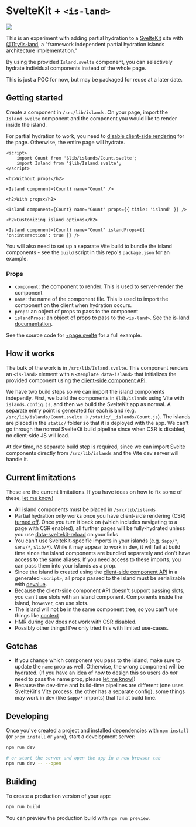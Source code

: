 # SvelteKit + `<is-land>`

![](https://raw.githubusercontent.com/geoffrich/sveltekit-is-land/main/static/social.png)

This is an experiment with adding partial hydration to a [SvelteKit](https://kit.svelte.dev/) site with [@11ty/is-land](https://github.com/11ty/is-land), a "framework independent partial hydration islands architecture implementation."

By using the provided `Island.svelte` component, you can selectively hydrate individual components instead of the whole page.

This is just a POC for now, but may be packaged for reuse at a later date.

## Getting started

Create a component in `/src/lib/islands`. On your page, import the `Island.svelte` component and the component you would like to render inside the island.

For partial hydration to work, you need to [disable client-side rendering](https://kit.svelte.dev/docs/page-options#csr) for the page. Otherwise, the entire page will hydrate.

```svelte
<script>
	import Count from '$lib/islands/Count.svelte';
	import Island from '$lib/Island.svelte';
</script>

<h2>Without props</h2>

<Island component={Count} name="Count" />

<h2>With props</h2>

<Island component={Count} name="Count" props={{ title: 'island' }} />

<h2>Customizing island options</h2>

<Island component={Count} name="Count" islandProps={{ 'on:interaction': true }} />
```

You will also need to set up a separate Vite build to bundle the island components - see the `build` script in this repo's `package.json` for an example.

### Props

- `component`: the component to render. This is used to server-render the component
- `name`: the name of the component file. This is used to import the component on the client when hydration occurs.
- `props`: an object of props to pass to the component
- `islandProps`: an object of props to pass to the `<is-land>`. See the [is-land documentation](https://github.com/11ty/is-land#usage).

See the source code for [+page.svelte](https://github.com/geoffrich/sveltekit-is-land/blob/main/src/routes/%2Bpage.svelte) for a full example.

## How it works

The bulk of the work is in `/src/lib/Island.svelte`. This component renders an `<is-land>` element with a `<template data-island>` that initializes the provided component using the [client-side component API](https://svelte.dev/docs#run-time-client-side-component-api).

We have two build steps so we can import the island components indepently. First, we build the components in `$lib/islands` using Vite with `islands.config.js`, and then we build the SvelteKit app as normal. A separate entry point is generated for each island (e.g. `/src/lib/islands/Count.svelte` -> `/static/__islands/Count.js`). The islands are placed in the `static/` folder so that it is deployed with the app. We can't go through the normal SvelteKit build pipeline since when CSR is disabled, no client-side JS will load.

At dev time, no separate build step is required, since we can import Svelte components directly from `/src/lib/islands` and the Vite dev server will handle it.

## Current limitations

These are the current limitations. If you have ideas on how to fix some of these, [let me know!](https://github.com/geoffrich/sveltekit-is-land/issues)

- All island components must be placed in `/src/lib/islands`
- Partial hydration only works once you have client-side rendering (CSR) [turned off](https://kit.svelte.dev/docs/page-options#csr). Once you turn it back on (which includes navigating to a page with CSR enabled), all further pages will be fully-hydrated unless you use [data-sveltekit-reload](https://kit.svelte.dev/docs/link-options#data-sveltekit-reload) on your links
- You can't use SvelteKit-specific imports in your islands (e.g. `$app/*`, `$env/*`, `$lib/*`). While it may appear to work in dev, it will fail at build time since the island components are bundled separately and don't have access to the same aliases. If you need access to these imports, you can pass them into your islands as a prop.
- Since the island is created using the [client-side component API](https://svelte.dev/docs#run-time-client-side-component-api) in a generated `<script>`, all props passed to the island must be serializable with [devalue](https://github.com/Rich-Harris/devalue).
- Because the client-side component API doesn't support passing slots, you can't use slots with an island component. Components inside the island, however, can use slots.
- The island will not be in the same component tree, so you can't use things like [context](https://svelte.dev/tutorial/context-api)
- HMR during dev does not work with CSR disabled.
- Possibly other things! I've only tried this with limited use-cases.

## Gotchas

- If you change which component you pass to the island, make sure to update the `name` prop as well. Otherwise, the wrong component will be hydrated. (If you have an idea of how to design this so users do _not_ need to pass the name prop, please [let me know!](https://github.com/geoffrich/sveltekit-is-land/issues))
- Because the dev-time and build-time pipelines are different (one uses SvelteKit's Vite process, the other has a separate config), some things may work in dev (like `$app/*` imports) that fail at build time.

## Developing

Once you've created a project and installed dependencies with `npm install` (or `pnpm install` or `yarn`), start a development server:

```bash
npm run dev

# or start the server and open the app in a new browser tab
npm run dev -- --open
```

## Building

To create a production version of your app:

```bash
npm run build
```

You can preview the production build with `npm run preview`.
